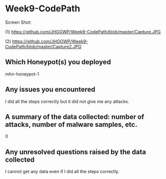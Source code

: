 # Week9-CodePath

Screen Shot:

(1)
https://github.com/JHGGWP/Week9-CodePath/blob/master/Capture.JPG


(2)
https://github.com/JHGGWP/Week9-CodePath/blob/master/Capture2.JPG

## Which Honeypot(s) you deployed
mhn-honeypot-1

## Any issues you encountered
I did all the steps correctly but it did not give me any attacks.

## A summary of the data collected: number of attacks, number of malware samples, etc.
0

## Any unresolved questions raised by the data collected
I cannot get any data even if I did all the steps correctly.

